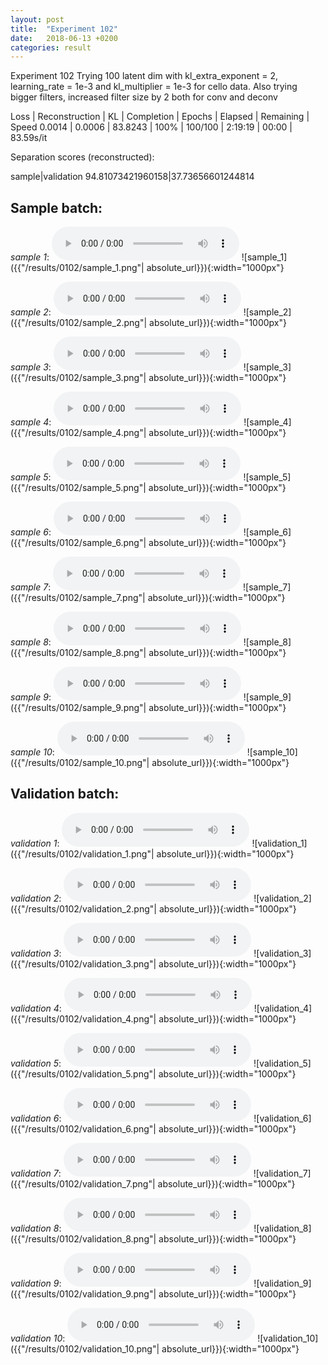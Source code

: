 ```yaml
---
layout: post
title:  "Experiment 102"
date:   2018-06-13 +0200
categories: result
---
```

Experiment 102
Trying 100 latent dim with kl_extra_exponent = 2, learning_rate = 1e-3 and kl_multiplier = 1e-3 for cello data.
Also trying bigger filters, increased filter size by 2 both for conv and deconv

Loss | Reconstruction | KL | Completion | Epochs | Elapsed | Remaining | Speed
0.0014 | 0.0006 | 83.8243 | 100% | 100/100 | 2:19:19 | 00:00 | 83.59s/it

Separation scores (reconstructed):

sample|validation
94.81073421960158|37.73656601244814

## **Sample batch**:
_sample 1_:
<audio src="/ResultsOverview/results/0102/sample_1.wav" controls preload></audio>
![sample_1]({{"/results/0102/sample_1.png"| absolute_url}}){:width="1000px"}

_sample 2_:
<audio src="/ResultsOverview/results/0102/sample_2.wav" controls preload></audio>
![sample_2]({{"/results/0102/sample_2.png"| absolute_url}}){:width="1000px"}

_sample 3_:
<audio src="/ResultsOverview/results/0102/sample_3.wav" controls preload></audio>
![sample_3]({{"/results/0102/sample_3.png"| absolute_url}}){:width="1000px"}

_sample 4_:
<audio src="/ResultsOverview/results/0102/sample_4.wav" controls preload></audio>
![sample_4]({{"/results/0102/sample_4.png"| absolute_url}}){:width="1000px"}

_sample 5_:
<audio src="/ResultsOverview/results/0102/sample_5.wav" controls preload></audio>
![sample_5]({{"/results/0102/sample_5.png"| absolute_url}}){:width="1000px"}

_sample 6_:
<audio src="/ResultsOverview/results/0102/sample_6.wav" controls preload></audio>
![sample_6]({{"/results/0102/sample_6.png"| absolute_url}}){:width="1000px"}

_sample 7_:
<audio src="/ResultsOverview/results/0102/sample_7.wav" controls preload></audio>
![sample_7]({{"/results/0102/sample_7.png"| absolute_url}}){:width="1000px"}

_sample 8_:
<audio src="/ResultsOverview/results/0102/sample_8.wav" controls preload></audio>
![sample_8]({{"/results/0102/sample_8.png"| absolute_url}}){:width="1000px"}

_sample 9_:
<audio src="/ResultsOverview/results/0102/sample_9.wav" controls preload></audio>
![sample_9]({{"/results/0102/sample_9.png"| absolute_url}}){:width="1000px"}

_sample 10_:
<audio src="/ResultsOverview/results/0102/sample_10.wav" controls preload></audio>
![sample_10]({{"/results/0102/sample_10.png"| absolute_url}}){:width="1000px"}

## **Validation batch**:
_validation 1_:
<audio src="/ResultsOverview/results/0102/validation_1.wav" controls preload></audio>
![validation_1]({{"/results/0102/validation_1.png"| absolute_url}}){:width="1000px"}

_validation 2_:
<audio src="/ResultsOverview/results/0102/validation_2.wav" controls preload></audio>
![validation_2]({{"/results/0102/validation_2.png"| absolute_url}}){:width="1000px"}

_validation 3_:
<audio src="/ResultsOverview/results/0102/validation_3.wav" controls preload></audio>
![validation_3]({{"/results/0102/validation_3.png"| absolute_url}}){:width="1000px"}

_validation 4_:
<audio src="/ResultsOverview/results/0102/validation_4.wav" controls preload></audio>
![validation_4]({{"/results/0102/validation_4.png"| absolute_url}}){:width="1000px"}

_validation 5_:
<audio src="/ResultsOverview/results/0102/validation_5.wav" controls preload></audio>
![validation_5]({{"/results/0102/validation_5.png"| absolute_url}}){:width="1000px"}

_validation 6_:
<audio src="/ResultsOverview/results/0102/validation_6.wav" controls preload></audio>
![validation_6]({{"/results/0102/validation_6.png"| absolute_url}}){:width="1000px"}

_validation 7_:
<audio src="/ResultsOverview/results/0102/validation_7.wav" controls preload></audio>
![validation_7]({{"/results/0102/validation_7.png"| absolute_url}}){:width="1000px"}

_validation 8_:
<audio src="/ResultsOverview/results/0102/validation_8.wav" controls preload></audio>
![validation_8]({{"/results/0102/validation_8.png"| absolute_url}}){:width="1000px"}

_validation 9_:
<audio src="/ResultsOverview/results/0102/validation_9.wav" controls preload></audio>
![validation_9]({{"/results/0102/validation_9.png"| absolute_url}}){:width="1000px"}

_validation 10_:
<audio src="/ResultsOverview/results/0102/validation_10.wav" controls preload></audio>
![validation_10]({{"/results/0102/validation_10.png"| absolute_url}}){:width="1000px"}

